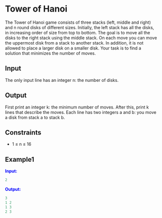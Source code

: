 # Tower of Hanoi 

The Tower of Hanoi game consists of three stacks (left, middle and right) and n round disks of different sizes. Initially, the left stack has all the disks, in increasing order of size from top to bottom.
The goal is to move all the disks to the right stack using the middle stack. On each move you can move the uppermost disk from a stack to another stack. In addition, it is not allowed to place a larger disk on a smaller disk.
Your task is to find a solution that minimizes the number of moves.

## Input
The only input line has an integer n: the number of disks.

## Output
First print an integer k: the minimum number of moves.
After this, print k lines that describe the moves. Each line has two integers a and b: you move a disk from stack a to stack b. 

## Constraints

- 1 &le; n &le; 16 
 
## Example1
<font color="blue">**Input:**</font> 
```c++
2
```
<font color="blue">**Output:**</font>
```c++
3
1 2
1 3
2 3
```

